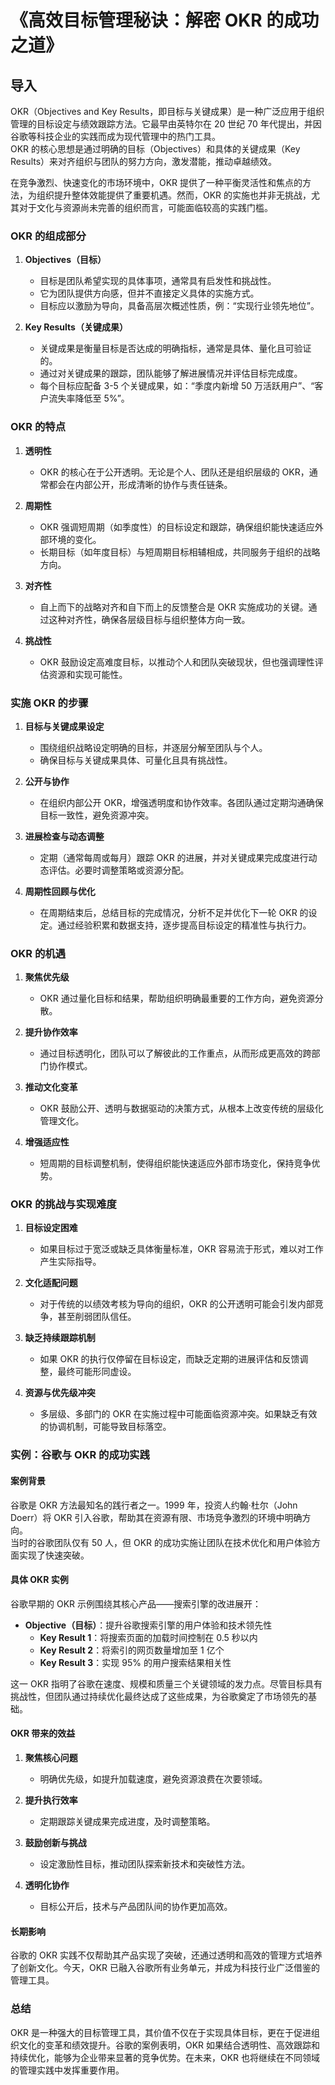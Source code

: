# 《高效目标管理秘诀：解密 OKR 的成功之道》

## 导入

OKR（Objectives and Key Results，即目标与关键成果）是一种广泛应用于组织管理的目标设定与绩效跟踪方法。它最早由英特尔在 20 世纪 70 年代提出，并因谷歌等科技企业的实践而成为现代管理中的热门工具。  
OKR 的核心思想是通过明确的目标（Objectives）和具体的关键成果（Key Results）来对齐组织与团队的努力方向，激发潜能，推动卓越绩效。

在竞争激烈、快速变化的市场环境中，OKR 提供了一种平衡灵活性和焦点的方法，为组织提升整体效能提供了重要机遇。然而，OKR 的实施也并非无挑战，尤其对于文化与资源尚未完善的组织而言，可能面临较高的实践门槛。



### OKR 的组成部分

1. **Objectives（目标）**

   - 目标是团队希望实现的具体事项，通常具有启发性和挑战性。
   - 它为团队提供方向感，但并不直接定义具体的实施方式。
   - 目标应以激励为导向，具备高层次概述性质，例：“实现行业领先地位”。

2. **Key Results（关键成果）**
   - 关键成果是衡量目标是否达成的明确指标，通常是具体、量化且可验证的。
   - 通过对关键成果的跟踪，团队能够了解进展情况并评估目标完成度。
   - 每个目标应配备 3-5 个关键成果，如：“季度内新增 50 万活跃用户”、“客户流失率降低至 5%”。



### OKR 的特点

1. **透明性**

   - OKR 的核心在于公开透明。无论是个人、团队还是组织层级的 OKR，通常都会在内部公开，形成清晰的协作与责任链条。

2. **周期性**

   - OKR 强调短周期（如季度性）的目标设定和跟踪，确保组织能快速适应外部环境的变化。
   - 长期目标（如年度目标）与短周期目标相辅相成，共同服务于组织的战略方向。

3. **对齐性**

   - 自上而下的战略对齐和自下而上的反馈整合是 OKR 实施成功的关键。通过这种对齐性，确保各层级目标与组织整体方向一致。

4. **挑战性**
   - OKR 鼓励设定高难度目标，以推动个人和团队突破现状，但也强调理性评估资源和实现可能性。



### 实施 OKR 的步骤

1. **目标与关键成果设定**

   - 围绕组织战略设定明确的目标，并逐层分解至团队与个人。
   - 确保目标与关键成果具体、可量化且具有挑战性。

2. **公开与协作**

   - 在组织内部公开 OKR，增强透明度和协作效率。各团队通过定期沟通确保目标一致性，避免资源冲突。

3. **进展检查与动态调整**

   - 定期（通常每周或每月）跟踪 OKR 的进展，并对关键成果完成度进行动态评估。必要时调整策略或资源分配。

4. **周期性回顾与优化**
   - 在周期结束后，总结目标的完成情况，分析不足并优化下一轮 OKR 的设定。通过经验积累和数据支持，逐步提高目标设定的精准性与执行力。



### OKR 的机遇

1. **聚焦优先级**

   - OKR 通过量化目标和结果，帮助组织明确最重要的工作方向，避免资源分散。

2. **提升协作效率**

   - 通过目标透明化，团队可以了解彼此的工作重点，从而形成更高效的跨部门协作模式。

3. **推动文化变革**

   - OKR 鼓励公开、透明与数据驱动的决策方式，从根本上改变传统的层级化管理文化。

4. **增强适应性**
   - 短周期的目标调整机制，使得组织能快速适应外部市场变化，保持竞争优势。



### OKR 的挑战与实现难度

1. **目标设定困难**

   - 如果目标过于宽泛或缺乏具体衡量标准，OKR 容易流于形式，难以对工作产生实际指导。

2. **文化适配问题**

   - 对于传统的以绩效考核为导向的组织，OKR 的公开透明可能会引发内部竞争，甚至削弱团队信任。

3. **缺乏持续跟踪机制**

   - 如果 OKR 的执行仅停留在目标设定，而缺乏定期的进展评估和反馈调整，最终可能形同虚设。

4. **资源与优先级冲突**
   - 多层级、多部门的 OKR 在实施过程中可能面临资源冲突。如果缺乏有效的协调机制，可能导致目标落空。



### 实例：谷歌与 OKR 的成功实践

#### 案例背景

谷歌是 OKR 方法最知名的践行者之一。1999 年，投资人约翰·杜尔（John Doerr）将 OKR 引入谷歌，帮助其在资源有限、市场竞争激烈的环境中明确方向。  
当时的谷歌团队仅有 50 人，但 OKR 的成功实施让团队在技术优化和用户体验方面实现了快速突破。

#### 具体 OKR 实例

谷歌早期的 OKR 示例围绕其核心产品——搜索引擎的改进展开：

- **Objective（目标）**：提升谷歌搜索引擎的用户体验和技术领先性
  - **Key Result 1**：将搜索页面的加载时间控制在 0.5 秒以内
  - **Key Result 2**：将索引的网页数量增加至 1 亿个
  - **Key Result 3**：实现 95% 的用户搜索结果相关性

这一 OKR 指明了谷歌在速度、规模和质量三个关键领域的发力点。尽管目标具有挑战性，但团队通过持续优化最终达成了这些成果，为谷歌奠定了市场领先的基础。

#### OKR 带来的效益

1. **聚焦核心问题**

   - 明确优先级，如提升加载速度，避免资源浪费在次要领域。

2. **提升执行效率**

   - 定期跟踪关键成果完成进度，及时调整策略。

3. **鼓励创新与挑战**

   - 设定激励性目标，推动团队探索新技术和突破性方法。

4. **透明化协作**
   - 目标公开后，技术与产品团队间的协作更加高效。

#### 长期影响

谷歌的 OKR 实践不仅帮助其产品实现了突破，还通过透明和高效的管理方式培养了创新文化。今天，OKR 已融入谷歌所有业务单元，并成为科技行业广泛借鉴的管理工具。



### 总结

OKR 是一种强大的目标管理工具，其价值不仅在于实现具体目标，更在于促进组织文化的变革和绩效提升。谷歌的案例表明，OKR 如果结合透明性、高效跟踪和持续优化，能够为企业带来显著的竞争优势。在未来，OKR 也将继续在不同领域的管理实践中发挥重要作用。
